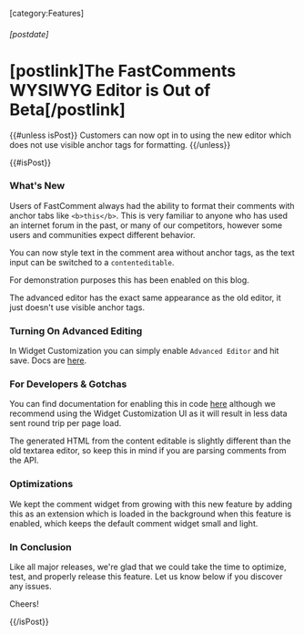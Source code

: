 [category:Features]

###### [postdate]
# [postlink]The FastComments WYSIWYG Editor is Out of Beta[/postlink]

{{#unless isPost}}
Customers can now opt in to using the new editor which does not use visible anchor tags for formatting.
{{/unless}}

{{#isPost}}

### What's New

Users of FastComment always had the ability to format their comments with anchor tabs like `<b>this</b>`. This is very
familiar to anyone who has used an internet forum in the past, or many of our competitors, however some users and
communities expect different behavior.

You can now style text in the comment area without anchor tags, as the text input can be switched to a `contenteditable`.

For demonstration purposes this has been enabled on this blog.

The advanced editor has the exact same appearance as the old editor, it just doesn't use visible anchor tags.

### Turning On Advanced Editing

In Widget Customization you can simply enable `Advanced Editor` and hit save. Docs are [here](https://docs.fastcomments.com/guide-customizations-and-configuration.html#enable-wysiwyg).

### For Developers & Gotchas

You can find documentation for enabling this in code [here](https://docs.fastcomments.com/guide-customizations-and-configuration.html#enable-wysiwyg) although we recommend using the Widget Customization UI as it
will result in less data sent round trip per page load.

The generated HTML from the content editable is slightly different than the old textarea editor, so keep this in mind
if you are parsing comments from the API.

### Optimizations

We kept the comment widget from growing with this new feature by adding this as an extension which is loaded in the background
when this feature is enabled, which keeps the default comment widget small and light.

### In Conclusion

Like all major releases, we're glad that we could take the time to optimize, test, and properly release this feature. Let us know
below if you discover any issues.

Cheers!

{{/isPost}}
